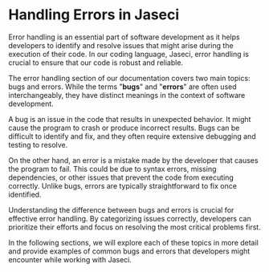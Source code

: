 # Handling Errors in Jaseci

Error handling is an essential part of software development as it helps developers to identify and resolve issues that might arise during the execution of their code. In our coding language, Jaseci, error handling is crucial to ensure that our code is robust and reliable.

The error handling section of our documentation covers two main topics: bugs and errors. While the terms "**bugs**" and "**errors**" are often used interchangeably, they have distinct meanings in the context of software development.

A bug is an issue in the code that results in unexpected behavior. It might cause the program to crash or produce incorrect results. Bugs can be difficult to identify and fix, and they often require extensive debugging and testing to resolve.

On the other hand, an error is a mistake made by the developer that causes the program to fail. This could be due to syntax errors, missing dependencies, or other issues that prevent the code from executing correctly. Unlike bugs, errors are typically straightforward to fix once identified.

Understanding the difference between bugs and errors is crucial for effective error handling. By categorizing issues correctly, developers can prioritize their efforts and focus on resolving the most critical problems first.

In the following sections, we will explore each of these topics in more detail and provide examples of common bugs and errors that developers might encounter while working with Jaseci.